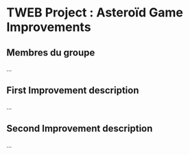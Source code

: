 # TWEB Project : Asteroïd Game Improvements


## Membres du groupe

...


## First Improvement description 


...



## Second Improvement description


...